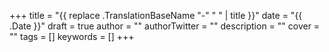 +++
title = "{{ replace .TranslationBaseName "-" " " | title }}"
date = "{{ .Date }}"
draft = true
author = ""
authorTwitter = ""
description = ""
cover = ""
tags = []
keywords = []
+++
